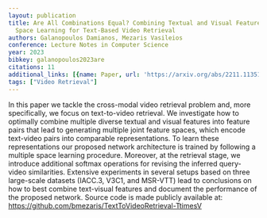 ```yaml
---
layout: publication
title: Are All Combinations Equal? Combining Textual and Visual Features with Multiple
  Space Learning for Text-Based Video Retrieval
authors: Galanopoulos Damianos, Mezaris Vasileios
conference: Lecture Notes in Computer Science
year: 2023
bibkey: galanopoulos2023are
citations: 11
additional_links: [{name: Paper, url: 'https://arxiv.org/abs/2211.11351'}]
tags: ["Video Retrieval"]
---
```

In this paper we tackle the cross-modal video retrieval problem and, more
specifically, we focus on text-to-video retrieval. We investigate how to
optimally combine multiple diverse textual and visual features into feature
pairs that lead to generating multiple joint feature spaces, which encode
text-video pairs into comparable representations. To learn these
representations our proposed network architecture is trained by following a
multiple space learning procedure. Moreover, at the retrieval stage, we
introduce additional softmax operations for revising the inferred query-video
similarities. Extensive experiments in several setups based on three
large-scale datasets (IACC.3, V3C1, and MSR-VTT) lead to conclusions on how to
best combine text-visual features and document the performance of the proposed
network. Source code is made publicly available at:
https://github.com/bmezaris/TextToVideoRetrieval-TtimesV